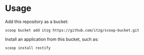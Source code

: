 # Usage

Add this repository as a bucket:

```
scoop bucket add itzg https://github.com/itzg/scoop-bucket.git
```

Install an application from this bucket, such as:

```
scoop install restify
```
